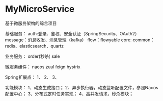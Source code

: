 # MyMicroService
基于微服务架构的综合项目

基础服务：
auth:登录、鉴权、安全认证（SpringSecurity、OAuth2）
message：消息收发、消息管理（kafka）
flow：flowyable
core:
common：redis、elasticsearch、quartz

业务服务：
order(秒杀)
sale


微服务组件：
nacos
zuul
feign
hystrix

Spring扩展点：
1、
2、
3、

功能模块：
1、动态生成接口；
2、异步执行器，动态监听配置文件，参照Nacos配置中心；
3、分布式定时任务实现；
4、高并发请求，秒杀模块；
